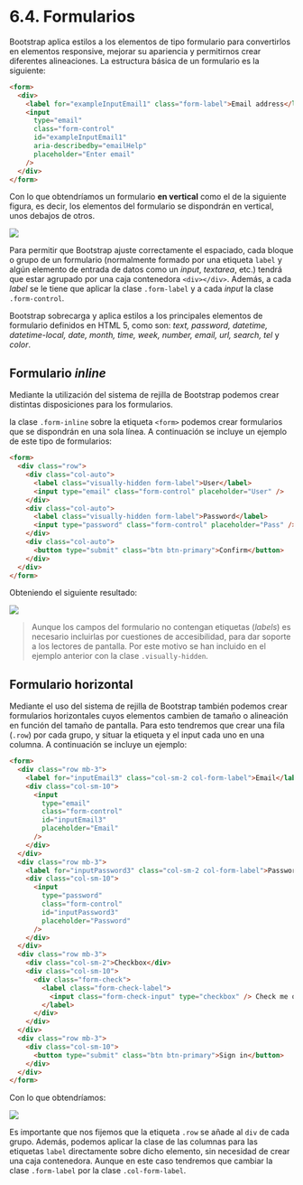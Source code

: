# 6.4. Formularios

Bootstrap aplica estilos a los elementos de tipo formulario para convertirlos en elementos responsive, mejorar su apariencia y permitirnos crear diferentes alineaciones. La estructura básica de un formulario es la siguiente:

```html
<form>
  <div>
    <label for="exampleInputEmail1" class="form-label">Email address</label>
    <input
      type="email"
      class="form-control"
      id="exampleInputEmail1"
      aria-describedby="emailHelp"
      placeholder="Enter email"
    />
  </div>
</form>
```

Con lo que obtendríamos un formulario **en vertical** como el de la siguiente figura, es decir, los elementos del formulario se dispondrán en vertical, unos debajos de otros.

![](assets/form-2.png)

Para permitir que Bootstrap ajuste correctamente el espaciado, cada bloque o grupo de un formulario (normalmente formado por una etiqueta `label` y algún elemento de entrada de datos como un _input_, _textarea_, etc.) tendrá que estar agrupado por una caja contenedora `<div></div>`. Además, a cada _label_ se le tiene que aplicar la clase `.form-label` y a cada _input_ la clase `.form-control`.

Bootstrap sobrecarga y aplica estilos a los principales elementos de formulario definidos en HTML 5, como son: _text, password, datetime, datetime-local, date, month, time, week, number, email, url, search, tel_ y _color_.

## Formulario _inline_

Mediante la utilización del sistema de rejilla de Bootstrap podemos crear distintas disposiciones para los formularios.

la clase `.form-inline` sobre la etiqueta `<form>` podemos crear formularios que se dispondrán en una sola línea. A continuación se incluye un ejemplo de este tipo de formularios:

```html
<form>
  <div class="row">
    <div class="col-auto">
      <label class="visually-hidden form-label">User</label>
      <input type="email" class="form-control" placeholder="User" />
    </div>
    <div class="col-auto">
      <label class="visually-hidden form-label">Password</label>
      <input type="password" class="form-control" placeholder="Pass" />
    </div>
    <div class="col-auto">
      <button type="submit" class="btn btn-primary">Confirm</button>
    </div>
  </div>
</form>
```

Obteniendo el siguiente resultado:

![](assets/form-inline.png)

> Aunque los campos del formulario no contengan etiquetas (_labels_) es necesario incluirlas por cuestiones de accesibilidad, para dar soporte a los lectores de pantalla. Por este motivo se han incluido en el ejemplo anterior con la clase `.visually-hidden`.

## Formulario horizontal

Mediante el uso del sistema de rejilla de Bootstrap también podemos crear formularios horizontales cuyos elementos cambien de tamaño o alineación en función del tamaño de pantalla. Para esto tendremos que crear una fila (`.row`) por cada grupo, y situar la etiqueta y el input cada uno en una columna. A continuación se incluye un ejemplo:

```html
<form>
  <div class="row mb-3">
    <label for="inputEmail3" class="col-sm-2 col-form-label">Email</label>
    <div class="col-sm-10">
      <input
        type="email"
        class="form-control"
        id="inputEmail3"
        placeholder="Email"
      />
    </div>
  </div>
  <div class="row mb-3">
    <label for="inputPassword3" class="col-sm-2 col-form-label">Password</label>
    <div class="col-sm-10">
      <input
        type="password"
        class="form-control"
        id="inputPassword3"
        placeholder="Password"
      />
    </div>
  </div>
  <div class="row mb-3">
    <div class="col-sm-2">Checkbox</div>
    <div class="col-sm-10">
      <div class="form-check">
        <label class="form-check-label">
          <input class="form-check-input" type="checkbox" /> Check me out
        </label>
      </div>
    </div>
  </div>
  <div class="row mb-3">
    <div class="col-sm-10">
      <button type="submit" class="btn btn-primary">Sign in</button>
    </div>
  </div>
</form>
```

Con lo que obtendríamos:

![](assets/form-horizontal.png)

Es importante que nos fijemos que la etiqueta `.row` se añade al `div` de cada grupo. Además, podemos aplicar la clase de las columnas para las etiquetas `label` directamente sobre dicho elemento, sin necesidad de crear una caja contenedora. Aunque en este caso tendremos que cambiar la clase `.form-label` por la clase `.col-form-label`.

<!--

## Estados de validación de un formulario

Bootstrap también incluye clases para aplicar diferentes estados de validación a un formulario. Para utilizarlo simplemente tenemos que añadir las clases: `.is-valid` o  `.is-invalid` sobre el propio input. De esta forma, el color de los elementos del formulario cambiará. A continuación podemos ver un ejemplo:

```html
<form>
  <div class="form-group">
      <label for="validation01">First name</label>
      <input type="text" class="form-control is-valid" id="validation01"
             placeholder="First name" value="Mark" required>
  </div>
  <div class="form-group">
      <label for="validation02">City</label>
      <input type="text" class="form-control is-invalid" id="validation02" placeholder="City" required>
  </div>
</form>
```

Que se mostraría de la forma:

![](assets/form-validation.png)

## Agrupar _inputs_ con otros elementos

Podemos añadir texto o botones al principio, final o a ambos lados de campo tipo `<input>`. Para esto tenemos que agrupar dicho _input_ dentro de un `.input-group` y añadir dentro del grupo el elemento que queremos agrupar con la etiqueta `.input-group-addon`. A continuación se incluye un ejemplo:

```html
<div class="input-group">
  <span class="input-group-addon">@</span>
  <input type="text" class="form-control" placeholder="Username">
</div>

<div class="input-group">
  <input type="text" class="form-control">
  <span class="input-group-addon">.00</span>
</div>

<div class="input-group">
  <span class="input-group-addon">$</span>
  <input type="text" class="form-control">
  <span class="input-group-addon">.00</span>
</div>
```

Con lo que obtendríamos el siguiente resultado:

![](assets/forms-input-addon.png)

-->

